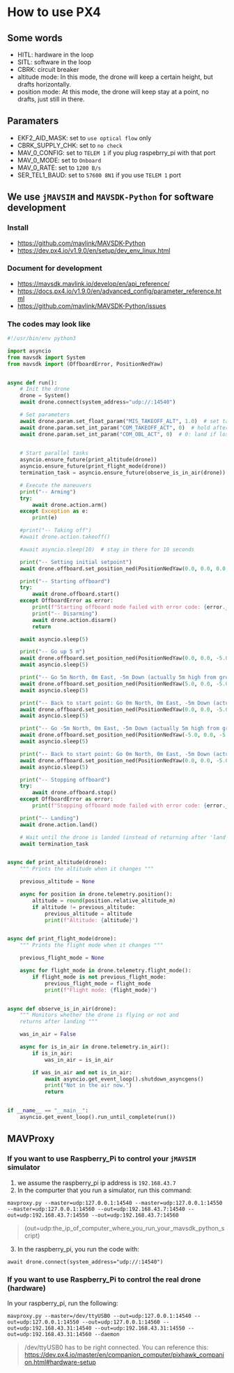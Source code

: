 # How to use PX4

## Some words
* HITL: hardware in the loop
* SITL: software in the loop
* CBRK: circuit breaker
* altitude mode: In this mode, the drone will keep a certain height, but drafts horizontally.
* position mode: At this mode, the drone will keep stay at a point, no drafts, just still in there.

## Paramaters
* EKF2_AID_MASK: set to `use optical flow` only
* CBRK_SUPPLY_CHK: set to `no check`
* MAV_0_CONFIG: set to `TELEM 1` if you plug raspebrry_pi with that port
* MAV_0_MODE: set to `Onboard`
* MAV_0_RATE: set to `1200 B/s`
* SER_TEL1_BAUD: set to `57600 8N1` if you use `TELEM 1` port

## We use `jMAVSIM` and `MAVSDK-Python` for software development

### Install
* https://github.com/mavlink/MAVSDK-Python
* https://dev.px4.io/v1.9.0/en/setup/dev_env_linux.html

### Document for development
* https://mavsdk.mavlink.io/develop/en/api_reference/
* https://docs.px4.io/v1.9.0/en/advanced_config/parameter_reference.html
* https://github.com/mavlink/MAVSDK-Python/issues

### The codes may look like
```python
#!/usr/bin/env python3

import asyncio
from mavsdk import System
from mavsdk import (OffboardError, PositionNedYaw)


async def run():
    # Init the drone
    drone = System()
    await drone.connect(system_address="udp://:14540")

    # Set parameters
    await drone.param.set_float_param("MIS_TAKEOFF_ALT", 1.0)  # set takeoff height to 1 meter
    await drone.param.set_int_param("COM_TAKEOFF_ACT", 0)  # hold after takeoff
    await drone.param.set_int_param("COM_OBL_ACT", 0)  # 0: land if lost offboard signal; 1: hold if lost offboard signal
    

    # Start parallel tasks
    asyncio.ensure_future(print_altitude(drone))
    asyncio.ensure_future(print_flight_mode(drone))
    termination_task = asyncio.ensure_future(observe_is_in_air(drone))

    # Execute the maneuvers
    print("-- Arming")
    try:
        await drone.action.arm()
    except Exception as e:
        print(e)

    #print("-- Taking off")
    #await drone.action.takeoff()

    #await asyncio.sleep(10)  # stay in there for 10 seconds

    print("-- Setting initial setpoint")
    await drone.offboard.set_position_ned(PositionNedYaw(0.0, 0.0, 0.0, 0.0))

    print("-- Starting offboard")
    try:
        await drone.offboard.start()
    except OffboardError as error:
        print(f"Starting offboard mode failed with error code: {error._result.result}")
        print("-- Disarming")
        await drone.action.disarm()
        return

    await asyncio.sleep(5)

    print("-- Go up 5 m")
    await drone.offboard.set_position_ned(PositionNedYaw(0.0, 0.0, -5.0, 0.0))
    await asyncio.sleep(5)

    print("-- Go 5m North, 0m East, -5m Down (actually 5m high from ground) within local coordinate system, turn to face East")
    await drone.offboard.set_position_ned(PositionNedYaw(5.0, 0.0, -5.0, 0.0))
    await asyncio.sleep(5)

    print("-- Back to start point: Go 0m North, 0m East, -5m Down (actually 5m high from ground) within local coordinate system, turn to face East")
    await drone.offboard.set_position_ned(PositionNedYaw(0.0, 0.0, -5.0, 0.0))
    await asyncio.sleep(5)

    print("-- Go -5m North, 0m East, -5m Down (actually 5m high from ground) within local coordinate system, turn to face East")
    await drone.offboard.set_position_ned(PositionNedYaw(-5.0, 0.0, -5.0, 0.0))
    await asyncio.sleep(5)

    print("-- Back to start point: Go 0m North, 0m East, -5m Down (actually 5m high from ground) within local coordinate system, turn to face East")
    await drone.offboard.set_position_ned(PositionNedYaw(0.0, 0.0, -5.0, 0.0))
    await asyncio.sleep(5)

    print("-- Stopping offboard")
    try:
        await drone.offboard.stop()
    except OffboardError as error:
        print(f"Stopping offboard mode failed with error code: {error._result.result}")

    print("-- Landing")
    await drone.action.land()

    # Wait until the drone is landed (instead of returning after 'land' is sent)
    await termination_task


async def print_altitude(drone):
    """ Prints the altitude when it changes """

    previous_altitude = None

    async for position in drone.telemetry.position():
        altitude = round(position.relative_altitude_m)
        if altitude != previous_altitude:
            previous_altitude = altitude
            print(f"Altitude: {altitude}")


async def print_flight_mode(drone):
    """ Prints the flight mode when it changes """

    previous_flight_mode = None

    async for flight_mode in drone.telemetry.flight_mode():
        if flight_mode is not previous_flight_mode:
            previous_flight_mode = flight_mode
            print(f"Flight mode: {flight_mode}")


async def observe_is_in_air(drone):
    """ Monitors whether the drone is flying or not and
    returns after landing """

    was_in_air = False

    async for is_in_air in drone.telemetry.in_air():
        if is_in_air:
            was_in_air = is_in_air

        if was_in_air and not is_in_air:
            await asyncio.get_event_loop().shutdown_asyncgens()
            print("Not in the air now.")
            return


if __name__ == "__main__":
    asyncio.get_event_loop().run_until_complete(run())
```

## MAVProxy
### If you want to use Raspberry_Pi to control your `jMAVSIM` simulator
1. we assume the raspberry_pi ip address is `192.168.43.7`
2. In the compurter that you run a simulator, run this command: 
```
mavproxy.py --master=udp:127.0.0.1:14540 --master=udp:127.0.0.1:14550 --master=udp:127.0.0.1:14560 --out=udp:192.168.43.7:14540 --out=udp:192.168.43.7:14550 --out=udp:192.168.43.7:14560
```
> (out=udp:the_ip_of_computer_where_you_run_your_mavsdk_python_script)
3. In the raspberry_pi, you run the code with:
```
await drone.connect(system_address="udp://:14540")
```

### If you want to use Raspberry_Pi to control the real drone (hardware)
In your raspberry_pi, run the following:
```
mavproxy.py --master=/dev/ttyUSB0 --out=udp:127.0.0.1:14540 --out=udp:127.0.0.1:14550 --out=udp:127.0.0.1:14560 --out=udp:192.168.43.31:14540 --out=udp:192.168.43.31:14550 --out=udp:192.168.43.31:14560 --daemon
```
> /dev/ttyUSB0 has to be right connected. You can reference this: https://dev.px4.io/master/en/companion_computer/pixhawk_companion.html#hardware-setup